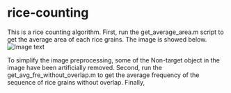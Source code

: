 # rice-counting
This is a rice counting algorithm. 
First, run the get_average_area.m script to get the average area of each rice grains. The image is showed below.
![Image text](https://github.com/ChrisLinSJTU/rice-counting/tree/master/image-in-readme/img_area)

To simplify the image preprocessing, some of the Non-target object in the image have been artificially removed.
Second, run the get_avg_fre_without_overlap.m to get the average frequency of the sequence of rice grains without overlap.
Finally, 
